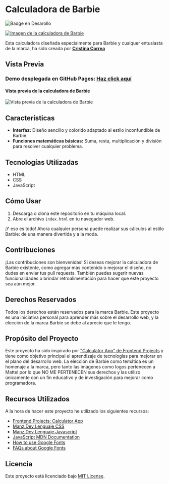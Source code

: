 # Calculadora de Barbie
![Badge en Desarollo](https://img.shields.io/badge/STATUS-FINALIZADO-violet) <br/>

[![Imagen de la calculadora de Barbie](https://github.com/CrisCorreaS/barbie-calculator/blob/main/img/visualizaci%C3%B3n/calculadora-vista.png)](https://criscorreas.github.io/barbie-calculator/)

Esta calculadora diseñada especialmente para Barbie y cualquer entusiasta de la marca, ha sido creada por **[Cristina Correa](https://www.linkedin.com/in/cristina-correa-segade/)**

## Vista Previa

### **Demo desplegada en GitHub Pages:** **[Haz click aquí](https://criscorreas.github.io/barbie-calculator/)**

#### Vista previa de la calculadora de Barbie
![Vista previa de la calculadora de Barbie](https://github.com/CrisCorreaS/barbie-calculator/blob/main/img/visualizaci%C3%B3n/calculadora-vista.png)

## Características

- **Interfaz:** Diseño sencillo y colorido adaptado al estilo inconfundible de Barbie.
- **Funciones matemáticas básicas:** Suma, resta, multiplicación y división para resolver cualquier problema.

## Tecnologías Utilizadas

- HTML
- CSS
- JavaScript

## Cómo Usar

1. Descarga o clona este repositorio en tu máquina local.
2. Abre el archivo `index.html` en tu navegador web.

¡Y eso es todo! Ahora cualquier persona puede realizar sus cálculos al estilo Barbie: de una manera divertida y a la moda.

## Contribuciones

¡Las contribuciones son bienvenidas! Si deseas mejorar la calculadora de Barbie existente, como agregar más contenido o mejorar el diseño, no dudes en enviar tus pull requests. También puedes sugerir nuevas funcionalidades o brindar retroalimentación para hacer que este proyecto sea aún mejor.

## Derechos Reservados

Todos los derechos están reservados para la marca Barbie. Este proyecto es una iniciativa personal para aprender más sobre el desarrollo web, y la elección de la marca Barbie se debe al aprecio que le tengo.

## Propósito del Proyecto

Este proyecto ha sido inspirado por ["Calculator App" de Frontend Projects](https://frontendsprojects.com/calculator/) y tiene como objetivo principal el aprendizaje de tecnologías para mejorar en el plano del desarrollo web. La elección de Barbie como temática es un homenaje a la marca, pero tanto las imágenes como logos pertenecen a Mattel por lo que NO ME PERTENECEN sus derechos y las utilizo únicamente con un fin educativo y de investigación para mejorar como programadora.

## Recursos Utilizados
A la hora de hacer este proyecto he utilizado los siguientes recursos:
- [Frontend Projects: Calculator App](https://frontendsprojects.com/calculator/)
- [Manz.Dev Lenguaje CSS](https://lenguajecss.com/css/)
- [Manz.Dev Lenguaje Javascript](https://lenguajejs.com/javascript/)
- [JavaScript MDN Documentation](https://developer.mozilla.org/en-US/docs/Web/JavaScript)
- [How to use Google Fonts](https://developers.google.com/fonts/docs/css2?hl=es-419)
- [FAQs about Google Fonts](https://developers.google.com/fonts/faq?hl=es-419)

## Licencia
Este proyecto está licenciado bajo [MIT License](https://opensource.org/license/mit/).
